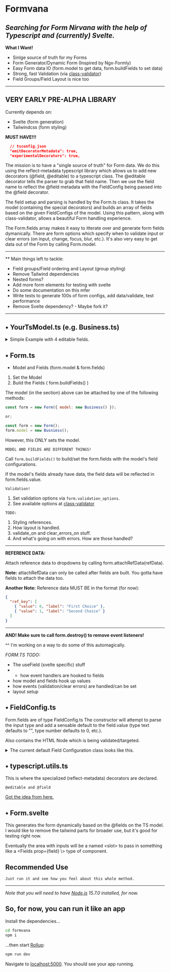 # Formvana

## _**Searching for Form Nirvana with the help of Typescript and (currently) Svelte.**_

**What I Want!**

- Sinlge source of truth for my Forms
- Form Generator/Dynamic Form (Inspired by Ngx-Formly)
- Easy Form data IO (form.model to get data, form.buildFields to set data)
- Strong, fast Validation (via [class-validator](https://github.com/typestack/class-validator))
- Field Groups/Field Layout is nice too

---

## VERY EARLY PRE-ALPHA LIBRARY

Currently depends on:

- Svelte (form generation)
- Tailwindcss (form styling)

**MUST HAVE!!!**

```json
  // tsconfig.json
  "emitDecoratorMetadata": true,
  "experimentalDecorators": true,
```

The mission is to have a "single source of truth" for Form data.
We do this using the reflect-metadata typescript library which allows us to add new decorators (@field, @editable) to a typescript class.
The @editable decorator tells the parser to grab that field name.
Then we use the field name to reflect the @field metadata with the FieldConfig being passed into the @field decorator.

The field setup and parsing is handled by the Form.ts class.
It takes the model (containing the special decorators) and builds an array of fields based on the given FieldConfigs of the model.
Using this pattern, along with class-validator, allows a beautiful Form handling experience.

The Form.fields array makes it easy to itterate over and generate form fields dymanically. There are form options which specify when to validate input or clear errors (on input, change, focus, blur, etc.).
It's also very easy to get data out of the Form by calling Form.model.

---

\*\* Main things left to tackle:

- Field groups/Field ordering and Layout (group styling)
- Remove Tailwind dependencies
- Nested forms?
- Add more form elements for testing with svelte
- Do some documentation on this mfer
- Write tests to generate 100s of form configs, add data/validate, test performance
- Remove Svelte dependency? - Maybe fork it?

---

## &bull; YourTsModel.ts (e.g. Business.ts)

<details>

<summary>Simple Example with 4 editable fields.</summary>

```ts
// Business.ts
import { Length, IsEmail, IsString } from "class-validator";
import { editable, field } from "../typescript.utils";
import { FieldConfig } from "../FieldConfig";

class Business {
  id: string;

  @editable
  @Length(10, 90)
  @IsString()
  @field(
    new FieldConfig({
      el: "input",
      type: "text",
      label: "Business Name",
      required: true,
      classname: "col-span-4 sm:col-span-2",
      attributes: { placeholder: "Business Name" },
    })
  )
  name: string = "";

  @editable
  @IsEmail()
  @field(
    new FieldConfig({
      el: "input",
      type: "email",
      label: "Email Address",
      required: true,
      classname: "col-span-4 sm:col-span-2",
      attributes: { placeholder: "Email Address" },
    })
  )
  email: string = "";

  @editable
  @Length(10, 240)
  @field(
    new FieldConfig({
      el: "textarea",
      type: "text",
      label: "Description",
      required: true,
      classname: "col-span-4 sm:col-span-2",
      attributes: { placeholder: "Description" },
    })
  )
  description: string = "";
  avatar_url: string = "";

  // Address
  address_1: string = "";
  address_2: string = "";
  city: string = "";
  state: string = "";
  zip: string = "";

  @editable
  @IsString()
  @field(
    new FieldConfig({
      el: "select",
      type: "select",
      label: "Business Status",
      required: true,
      classname: "col-span-4 sm:col-span-2",
      ref_key: "business_statuses",
    })
  )
  status;
}
```

</details>

## &bull; Form.ts

- Model and Fields (form.model & form.fields)

1. Set the Model
2. Build the Fields ( form.buildFields() )

The model (in the section) above can be attached by one of the following methods:

```js
const form = new Form({ model: new Business() });

or;

const form = new Form();
form.model = new Busniess();
```

However, this ONLY sets the model.

`MODEL AND FIELDS ARE DIFFERENT THINGS!`

Call `form.buildFields()` to build/set the form.fields with the model's field configurations.

If the model's fields already have data, the field data will be reflected in form.fields.value.

`Validation!`
1. Set validation options via `form.validation_options`.
2. See available options at [class-validator](https://github.com/typestack/class-validator)

`TODO:`
1. Styling references.
2. How layout is handled.
3. validate_on and clear_errors_on stuff.
4. And what's going on with errors. How are those handled?

---

**REFERENCE DATA:**

Attach reference data to dropdowns by calling form.attachRefData(refData).

**Note:** attachRefData can only be called after fields are built. You gotta have fields to attach the data too.

**Another Note:** Reference data MUST BE in the format (for now):

```json
{
  "ref_key": [
    { "value": 0, "label": "First Choice" },
    { "value": 1, "label": "Second Choice" }
  ]
}
```

---

**AND! Make sure to call form.destroy() to remove event listeners!**

^^ I'm working on a way to do some of this automagically.

_FORM.TS TODO:_

- The useField (svelte specific) stuff
- - how event handlers are hooked to fields
- how model and fields hook up values
- how events (validation/clear errors) are handled/can be set
- layout setup

## &bull; FieldConfig.ts

Form.fields are of type FieldConfig.ts
The constructor will attempt to parse the input type and add a sensable default to the field.value (type text defaults to "", type number defaults to 0, etc.).

Also contains the HTML Node which is being validated/targeted.

<details>

<summary>The current default Field Configuration class looks like this.</summary>

```ts
class FieldConfig {
  constructor(init?: Partial<FieldConfig>) {
    Object.assign(this, init);
    this.attributes["type"] = this.type;

    if (
      this.type === "text" ||
      this.type === "email" ||
      this.type === "password" ||
      this.type === "string"
    ) {
      this.value.set("");
    }

    if (this.type === "number") {
      this.value.set(0);
    }

    if (this.type === "decimal") {
      this.value.set(0.0);
    }

    if (this.type === "boolean" || this.type === "choice") {
      this.value.set(false);
    }

    if (this.el === "select" || this.el === "dropdown") {
      this.options = [];
    }

    if (!this.attributes["title"]) {
      this.attributes["title"] = this.label || this.name;
    }
  }

  //! DO NOT SET NAME. IT'S SET AUTOMATICALLY BY FORM.TS!
  name: string;
  // Main use is to add and remove event listeners
  node: HTMLElement;
  el: string; // Element to render in your frontend
  type: string = "text"; // Defaults to text, for now
  label: string;
  classname: string;
  required: boolean = false;

  value: Writable<any> = writable(null);

  options?: any[];
  ref_key?: string; // Reference data key

  hint?: string; // Mainly for textarea, for now
  group?: FieldGroup;
  step?: FieldStep;

  /**
   * * String array of things like:
   * -- type="text || email || password || whatever"
   * -- class='input class'
   * -- disabled
   * -- title='input title'
   * -- etc.
   */
  attributes: object = {};

  /**
   * Validation Errors!
   * We're mainly looking for the class-validator "constraints"
   * One ValidationError object can have multiple errors (constraints)
   */
  errors: Writable<ValidationError> = writable(null);

  clearValue = () => {
    this.value.set(null);
  };

  clearErrors = () => {
    this.errors.set(null);
  };

  clear = () => {
    this.clearValue();
    this.clearErrors();
  };
}
```

</details>

## &bull; typescript.utils.ts

This is where the specialized (reflect-metadata) decorators are declared.

```
@editable and @field
```

[Got the idea from here.](https://www.meziantou.net/generate-an-html-form-from-an-object-in-typescript.htm)

## &bull; Form.svelte

This generates the form dynamically based on the @fields on the TS model. I would like to remove the tailwind parts for broader use, but it's good for testing right now.

Eventually the area with inputs will be a named \<slot\> to pass in something like a \<Fields prop={field} \\> type of component.

## Recommended Use

```commands go here
Just run it and see how you feel about this whole method.

```

---

_Note that you will need to have [Node.js](https://nodejs.org) 15.7.0 installed, for now._

## So, for now, you can run it like an app

Install the dependencies...

```bash
cd formvana
npm i
```

...then start [Rollup](https://rollupjs.org):

```bash
npm run dev
```

Navigate to [localhost:5000](http://localhost:5000). You should see your app running.
